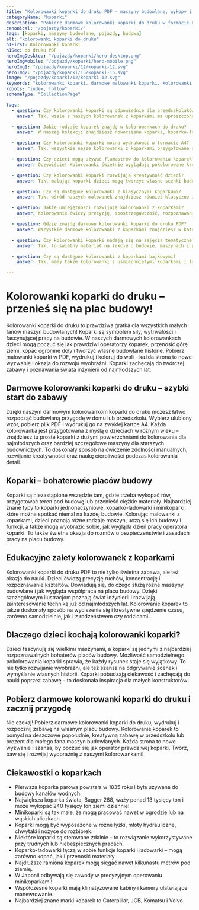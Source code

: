```yaml
---
title: "Kolorowanki koparki do druku PDF – maszyny budowlane, wykopy i place budowy"
categoryName: "koparki"
description: "Pobierz darmowe kolorowanki koparki do druku w formacie PDF. Nowoczesne koparki,sceny z budowy oraz praca maszyn – gotowe do wydruku dla dzieci."
canonical: "/pojazdy/koparki/"
tags: [koparki, maszyny budowlane, pojazdy, budowa]
alt: "kolorowanki koparki do druku"
h1First: Kolorowanki koparki
h1Sec: do druku PDF
heroImgDesktop: "/pojazdy/koparki/hero-desktop.png"
heroImgMobile: "/pojazdy/koparki/hero-mobile.png"
heroImg1: "/pojazdy/koparki/12/koparki-12.svg"
heroImg2: "/pojazdy/koparki/15/koparki-15.svg"
image: "/pojazdy/koparki/12/koparki-12.svg"
keywords: "kolorowanki koparki, darmowe malowanki koparki, kolorowanki PDF maszyny budowlane, koparki do druku"
robots: "index, follow"
schemaType: "CollectionPage"

faqs:
  - question: Czy kolorowanki koparki są odpowiednie dla przedszkolaków?
    answer: Tak, wiele z naszych kolorowanek z koparkami ma uproszczone kontury i duże powierzchnie, więc świetnie nadają się dla najmłodszych dzieci.

  - question: Jakie rodzaje koparek znajdę w kolorowankach do druku?
    answer: W naszej kolekcji znajdziesz nowoczesne koparki, koparko-ładowarki, minikoparki oraz klasyczne maszyny spotykane na placach budowy.

  - question: Czy kolorowanki koparki można wydrukować w formacie A4?
    answer: Tak, wszystkie nasze kolorowanki z koparkami przygotowane są w uniwersalnym formacie A4 – idealnym do domowego lub szkolnego wydruku.

  - question: Czy dzieci mogą używać flamastrów do kolorowania koparek?
    answer: Oczywiście! Kolorowanki świetnie wyglądają pokolorowane kredkami, flamastrami, pastelami czy farbami – wybór techniki należy do dziecka.

  - question: Czy kolorowanki koparki rozwijają kreatywność dzieci?
    answer: Tak, malując koparki dzieci mogą tworzyć własne scenki budowlane, wyobrażać sobie place budowy i poznawać pracę operatora koparki.

  - question: Czy są dostępne kolorowanki z klasycznymi koparkami?
    answer: Tak, wśród naszych malowanek znajdziesz również klasyczne i retro koparki, idealne dla małych miłośników maszyn budowlanych.

  - question: Jakie umiejętności rozwijają kolorowanki z koparkami?
    answer: Kolorowanie ćwiczy precyzję, spostrzegawczość, rozpoznawanie kształtów i barw oraz wiedzę o pracy na budowie.

  - question: Gdzie znajdę darmowe kolorowanki koparki do druku PDF?
    answer: Wszystkie darmowe kolorowanki z koparkami znajdziesz w kategorii „koparki” – pobierasz je i drukujesz bez logowania.

  - question: Czy kolorowanki koparki nadają się na zajęcia tematyczne w przedszkolu?
    answer: Tak, to świetny materiał na lekcje o budowie, maszynach i pracy na placu budowy – wspiera edukację tematyczną i zabawę.

  - question: Czy są dostępne kolorowanki z koparkami bajkowymi?
    answer: Tak, mamy także kolorowanki z uśmiechniętymi koparkami i fantazyjnymi scenami – idealne dla najmłodszych!

---
```


# Kolorowanki koparki do druku – przenieś się na plac budowy!

Kolorowanki koparki do druku to prawdziwa gratka dla wszystkich małych fanów maszyn budowlanych! Koparki są symbolem siły, wytrwałości i fascynującej pracy na budowie. W naszych darmowych kolorowankach dzieci mogą poczuć się jak prawdziwi operatorzy koparek, przenosić górę ziemi, kopać ogromne doły i tworzyć własne budowlane historie. Pobierz malowanki koparki w PDF, wydrukuj i koloruj do woli – każda strona to nowe wyzwanie i okazja do rozwoju wyobraźni. Koparki zachęcają do twórczej zabawy i poznawania świata inżynierii od najmłodszych lat.

## Darmowe kolorowanki koparki do druku – szybki start do zabawy

Dzięki naszym darmowym kolorowankom koparki do druku możesz łatwo rozpocząć budowlaną przygodę w domu lub przedszkolu. Wybierz ulubiony wzór, pobierz plik PDF i wydrukuj go na zwykłej kartce A4. Każda kolorowanka jest przygotowana z myślą o dzieciach w różnym wieku – znajdziesz tu proste koparki z dużymi powierzchniami do kolorowania dla najmłodszych oraz bardziej szczegółowe maszyny dla starszych budowniczych. To doskonały sposób na ćwiczenie zdolności manualnych, rozwijanie kreatywności oraz naukę cierpliwości podczas kolorowania detali.

## Koparki – bohaterowie placów budowy

Koparki są niezastąpione wszędzie tam, gdzie trzeba wykopać rów, przygotować teren pod budowę lub przenieść ciężkie materiały. Najbardziej znane typy to koparki jednonaczyniowe, koparko-ładowarki i minikoparki, które można spotkać niemal na każdej budowie. Kolorując malowanki z koparkami, dzieci poznają różne rodzaje maszyn, uczą się ich budowy i funkcji, a także mogą wyobrazić sobie, jak wygląda dzień pracy operatora koparki. To także świetna okazja do rozmów o bezpieczeństwie i zasadach pracy na placu budowy.

## Edukacyjne zalety kolorowanek z koparkami

Kolorowanki koparki do druku PDF to nie tylko świetna zabawa, ale też okazja do nauki. Dzieci ćwiczą precyzję ruchów, koncentrację i rozpoznawanie kształtów. Dowiadują się, do czego służą różne maszyny budowlane i jak wygląda współpraca na placu budowy. Dzięki szczegółowym ilustracjom poznają świat inżynierii i rozwijają zainteresowanie techniką już od najmłodszych lat. Kolorowanie koparek to także doskonały sposób na wyciszenie się i kreatywne spędzenie czasu, zarówno samodzielnie, jak i z rodzeństwem czy rodzicami.

## Dlaczego dzieci kochają kolorowanki koparki?

Dzieci fascynują się wielkimi maszynami, a koparki są jednymi z najbardziej rozpoznawalnych bohaterów placów budowy. Możliwość samodzielnego pokolorowania koparki sprawia, że każdy rysunek staje się wyjątkowy. To nie tylko rozwijanie wyobraźni, ale też szansa na odgrywanie scenek i wymyślanie własnych historii. Koparki pobudzają ciekawość i zachęcają do nauki poprzez zabawę – to doskonała inspiracja dla małych konstruktorów!

## Pobierz darmowe kolorowanki koparki do druku i zacznij przygodę

Nie czekaj! Pobierz darmowe kolorowanki koparki do druku, wydrukuj i rozpocznij zabawę na własnym placu budowy. Kolorowanie koparek to pomysł na deszczowe popołudnie, kreatywną zabawę w przedszkolu lub prezent dla małego fana maszyn budowlanych. Każda strona to nowe wyzwanie i szansa, by poczuć się jak operator prawdziwej koparki. Twórz, baw się i rozwijaj wyobraźnię z naszymi kolorowankami!

## Ciekawostki o koparkach

<ul class="grid grid-cols-1 mb-3 sm:grid-cols-2 md:grid-cols-3 lg:grid-cols-5 gap-x-6 gap-y-3 text-center text-base md:text-lg font-light max-w-6xl mx-auto">
<li class="bg-none text-black p-2 flex items-center justify-center font-medium rounded border-4 border-dotted border-orange-500">Pierwsza koparka parowa powstała w 1835 roku i była używana do budowy kanałów wodnych.</li>
<li class="bg-none text-black p-2 flex items-center justify-center font-medium rounded border-4 border-dotted border-yellow-500">Największa koparka świata, Bagger 288, waży ponad 13 tysięcy ton i może wykopać 240 tysięcy ton ziemi dziennie!</li>
<li class="bg-none text-black p-2 flex items-center justify-center font-medium rounded border-4 border-dotted border-blue-400">Minikoparki są tak małe, że mogą pracować nawet w ogrodzie lub na wąskich uliczkach.</li>
<li class="bg-none text-black p-2 flex items-center justify-center font-medium rounded border-4 border-dotted border-green-500">Koparki mogą być wyposażone w różne łyżki, młoty hydrauliczne, chwytaki i nożyce do rozbiórek.</li>
<li class="bg-none text-black p-2 flex items-center justify-center font-medium rounded border-4 border-dotted border-tertiary-400">Niektóre koparki są sterowane zdalnie – to rozwiązanie wykorzystywane przy trudnych lub niebezpiecznych pracach.</li>
<li class="bg-none text-black p-2 flex items-center justify-center font-medium rounded border-4 border-dotted border-red-500">Koparko-ładowarki łączą w sobie funkcje koparki i ładowarki – mogą zarówno kopać, jak i przenosić materiały.</li>
<li class="bg-none text-black p-2 flex items-center justify-center font-medium rounded border-4 border-dotted border-sec-500">Najdłuższe ramiona koparek mogą sięgać nawet kilkunastu metrów pod ziemię.</li>
<li class="bg-none text-black p-2 flex items-center justify-center font-medium rounded border-4 border-dotted border-pink-400">W Japonii odbywają się zawody w precyzyjnym operowaniu minikoparkami!</li>
<li class="bg-none text-black p-2 flex items-center justify-center font-medium rounded border-4 border-dotted border-indigo-400">Współczesne koparki mają klimatyzowane kabiny i kamery ułatwiające manewrowanie.</li>
<li class="bg-none text-black p-2 flex items-center justify-center font-medium rounded border-4 border-dotted border-lime-500">Najbardziej znane marki koparek to Caterpillar, JCB, Komatsu i Volvo.</li>
</ul>
